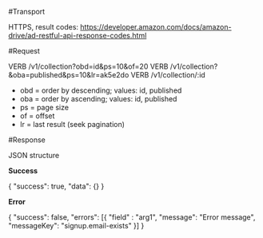 #Transport

HTTPS, result codes: https://developer.amazon.com/docs/amazon-drive/ad-restful-api-response-codes.html

#Request

VERB /v1/collection?obd=id&ps=10&of=20
VERB /v1/collection?&oba=published&ps=10&lr=ak5e2do
VERB /v1/collection/:id

* obd = order by descending; values: id, published
* oba = order by ascending; values: id, published
* ps = page size
* of = offset
* lr = last result (seek pagination)

#Response 

JSON structure

**Success**

{
 "success": true,
 "data": {}
}

**Error**

{
 "success": false,
 "errors": [{
    "field" : "arg1", 
    "message": "Error message",
    "messageKey": "signup.email-exists"
  }]
}
